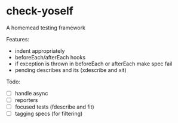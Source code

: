 # check-yoself
A homemead testing framework

Features:
- indent appropriately
- beforeEach/afterEach hooks
- if exception is thrown in beforeEach or afterEach make spec fail
- pending describes and its (xdescribe and xit)

Todo:
- [ ] handle async
- [ ] reporters
- [ ] focused tests (fdescribe and fit)
- [ ] tagging specs (for filtering)
